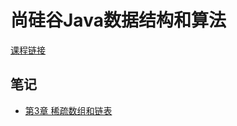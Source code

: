 # 尚硅谷Java数据结构和算法
[课程链接](bilibili.com/video/BV1E4411H73v?p=14&spm_id_from=pageDriver)

## 笔记
- [第3章 稀疏数组和链表](/notes/ch3.md)